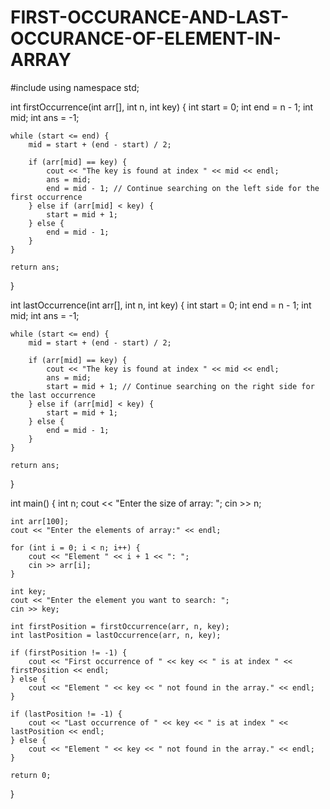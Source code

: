# FIRST-OCCURANCE-AND-LAST-OCCURANCE-OF-ELEMENT-IN-ARRAY

#include <iostream>
using namespace std;

int firstOccurrence(int arr[], int n, int key) {
    int start = 0;
    int end = n - 1;
    int mid;
    int ans = -1;

    while (start <= end) {
        mid = start + (end - start) / 2;

        if (arr[mid] == key) {
            cout << "The key is found at index " << mid << endl;
            ans = mid;
            end = mid - 1; // Continue searching on the left side for the first occurrence
        } else if (arr[mid] < key) {
            start = mid + 1;
        } else {
            end = mid - 1;
        }
    }

    return ans;
}

int lastOccurrence(int arr[], int n, int key) {
    int start = 0;
    int end = n - 1;
    int mid;
    int ans = -1;

    while (start <= end) {
        mid = start + (end - start) / 2;

        if (arr[mid] == key) {
            cout << "The key is found at index " << mid << endl;
            ans = mid;
            start = mid + 1; // Continue searching on the right side for the last occurrence
        } else if (arr[mid] < key) {
            start = mid + 1;
        } else {
            end = mid - 1;
        }
    }

    return ans;
}

int main() {
    int n;
    cout << "Enter the size of array: ";
    cin >> n;

    int arr[100];
    cout << "Enter the elements of array:" << endl;

    for (int i = 0; i < n; i++) {
        cout << "Element " << i + 1 << ": ";
        cin >> arr[i];
    }

    int key;
    cout << "Enter the element you want to search: ";
    cin >> key;

    int firstPosition = firstOccurrence(arr, n, key);
    int lastPosition = lastOccurrence(arr, n, key);

    if (firstPosition != -1) {
        cout << "First occurrence of " << key << " is at index " << firstPosition << endl;
    } else {
        cout << "Element " << key << " not found in the array." << endl;
    }

    if (lastPosition != -1) {
        cout << "Last occurrence of " << key << " is at index " << lastPosition << endl;
    } else {
        cout << "Element " << key << " not found in the array." << endl;
    }

    return 0;
}
